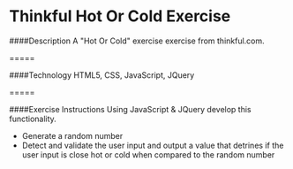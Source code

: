 # Thinkful Hot Or Cold Exercise

####Description
A "Hot Or Cold" exercise exercise from thinkful.com.

===== 

####Technology
HTML5, CSS, JavaScript, JQuery

===== 

####Exercise Instructions
Using JavaScript & JQuery develop this functionality.
- Generate a random number
- Detect and validate the user input and output a value that detrines if the user input is close hot or cold when compared to the random number

